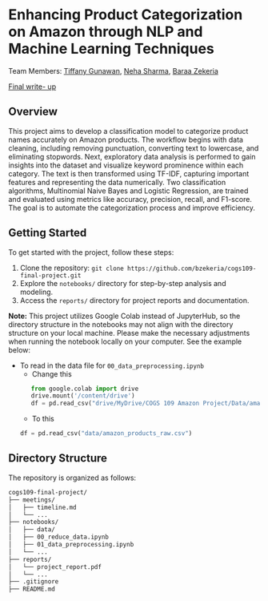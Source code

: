 # Enhancing Product Categorization on Amazon through NLP and Machine Learning Techniques

Team Members: [Tiffany Gunawan](https://github.com/kuwtiiff), [Neha Sharma](https://github.com/nehasharma732), [Baraa Zekeria](https://github.com/bzekeria)

[Final write- up](https://github.com/nehasharma732/cogs109-final-project/blob/main/report/report.pdf)

<a id='overview'></a>
## Overview
This project aims to develop a classification model to categorize product names accurately on Amazon products. The workflow begins with data cleaning, including removing punctuation, converting text to lowercase, and eliminating stopwords. Next, exploratory data analysis is performed to gain insights into the dataset and visualize keyword prominence within each category. The text is then transformed using TF-IDF, capturing important features and representing the data numerically. Two classification algorithms, Multinomial Naive Bayes and Logistic Regression, are trained and evaluated using metrics like accuracy, precision, recall, and F1-score. The goal is to automate the categorization process and improve efficiency.

<a id='start'></a>
## Getting Started

To get started with the project, follow these steps:
<!--2. Install the required dependencies: `pip install -r requirements.txt`-->
1. Clone the repository: `git clone https://github.com/bzekeria/cogs109-final-project.git`
1. Explore the `notebooks/` directory for step-by-step analysis and modeling.
1. Access the `reports/` directory for project reports and documentation.

**Note:** This project utilizes Google Colab instead of JupyterHub, so the directory structure in the notebooks may not align with the directory structure on your local machine. Please make the necessary adjustments when running the notebook locally on your computer. See the example below:
  - To read in the data file for ```00_data_preprocessing.ipynb```
    - Change this
    ```py
       from google.colab import drive 
       drive.mount('/content/drive')
       df = pd.read_csv("drive/MyDrive/COGS 109 Amazon Project/Data/amazon_products_raw.csv")
    ``` 
    -  To this
    ```py
    df = pd.read_csv("data/amazon_products_raw.csv")
    ```

<a id='directory'></a>
## Directory Structure

The repository is organized as follows:

```bash
cogs109-final-project/
├── meetings/
│   ├── timeline.md
│   └── ...
├── notebooks/
│   ├── data/
│   ├── 00_reduce_data.ipynb
│   ├── 01_data_preprocessing.ipynb
│   └── ...
├── reports/
│   └── project_report.pdf
│   └── ...
├── .gitignore
├── README.md
```
